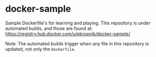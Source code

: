 docker-sample
=============

Sample Dockerfile's for learning and playing.
This repository is under automated builds, and those are found at: https://registry.hub.docker.com/u/ekrupnik/docker-sample/

Note: The automated builds trigger when any file in this repository is updated, not only the `Dockerfile`.

